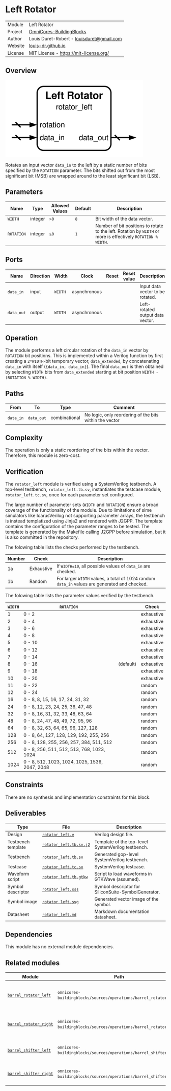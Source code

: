 # Left Rotator

|         |                                                                                  |
| ------- | -------------------------------------------------------------------------------- |
| Module  | Left Rotator                                                                     |
| Project | [OmniCores-BuildingBlocks](https://github.com/Louis-DR/OmniCores-BuildingBlocks) |
| Author  | Louis Duret-Robert - [louisduret@gmail.com](mailto:louisduret@gmail.com)         |
| Website | [louis-dr.github.io](https://louis-dr.github.io)                                 |
| License | MIT License - https://mit-license.org/                                           |

## Overview

![rotator_left](rotator_left.svg)

Rotates an input vector `data_in` to the left by a static number of bits specified by the `ROTATION` parameter. The bits shifted out from the most significant bit (MSB) are wrapped around to the least significant bit (LSB).

## Parameters

| Name       | Type    | Allowed Values | Default | Description                                                                                                   |
| ---------- | ------- | -------------- | ------- | ------------------------------------------------------------------------------------------------------------- |
| `WIDTH`    | integer | `>0`           | `8`     | Bit width of the data vector.                                                                                 |
| `ROTATION` | integer | `≥0`           | `1`     | Number of bit positions to rotate to the left. Rotation by `WIDTH` or more is effectively `ROTATION % WIDTH`. |

## Ports

| Name       | Direction | Width   | Clock        | Reset | Reset value | Description                      |
| ---------- | --------- | ------- | ------------ | ----- | ----------- | -------------------------------- |
| `data_in`  | input     | `WIDTH` | asynchronous |       |             | Input data vector to be rotated. |
| `data_out` | output    | `WIDTH` | asynchronous |       |             | Left-rotated output data vector. |

## Operation

The module performs a left circular rotation of the `data_in` vector by `ROTATION` bit positions. This is implemented within a Verilog function by first creating a `2*WIDTH`-bit temporary vector, `data_extended`, by concatenating `data_in` with itself (`{data_in, data_in}`). The final `data_out` is then obtained by selecting `WIDTH` bits from `data_extended` starting at bit position `WIDTH - (ROTATION % WIDTH)`.

## Paths

| From      | To         | Type          | Comment                                                 |
| --------- | ---------- | ------------- | ------------------------------------------------------- |
| `data_in` | `data_out` | combinational | No logic, only reordering of the bits within the vector |

## Complexity

The operation is only a static reordering of the bits within the vector. Therefore, this module is zero-cost.

## Verification

The `rotator_left` module is verified using a SystemVerilog testbench. A top-level testbench, `rotator_left.tb.sv`, instantiates the testcase module, `rotator_left.tc.sv`, once for each parameter set configured.

The large number of parameter sets (`WIDTH` and `ROTATION`) ensure a broad coverage of the functionality of the module. Due to limitations of sime simulators like IcarusVerilog not supporting parameter arrays, the testbench is instead templatized using Jinja2 and rendered with J2GPP. The template contains the configuration of the parameter ranges to be tested. The template is generated by the Makefile calling J2GPP before simulation, but it is also committed in the repository.

The folowing table lists the checks performed by the testbench.

| Number | Check      | Description                                                                                   |
| ------ | ---------- | --------------------------------------------------------------------------------------------- |
| 1a     | Exhaustive | If `WIDTH≤10`, all possible values of `data_in` are checked.                                  |
| 1b     | Random     | For larger `WIDTH` values, a total of 1024 random `data_in` values are generated and checked. |

The folowing table lists the parameter values verified by the testbench.

| `WIDTH` | `ROTATION`                                     |           | Check      |
| ------- | ---------------------------------------------- | --------- | ---------- |
| 1       | 0 - 2                                          |           | exhaustive |
| 2       | 0 - 4                                          |           | exhaustive |
| 3       | 0 - 6                                          |           | exhaustive |
| 4       | 0 - 8                                          |           | exhaustive |
| 5       | 0 - 10                                         |           | exhaustive |
| 6       | 0 - 12                                         |           | exhaustive |
| 7       | 0 - 14                                         |           | exhaustive |
| 8       | 0 - 16                                         | (default) | exhaustive |
| 9       | 0 - 18                                         |           | exhaustive |
| 10      | 0 - 20                                         |           | exhaustive |
| 11      | 0 - 22                                         |           | random     |
| 12      | 0 - 24                                         |           | random     |
| 16      | 0 - 8, 8, 15, 16, 17, 24, 31, 32               |           | random     |
| 24      | 0 - 8, 12, 23, 24, 25, 36, 47, 48              |           | random     |
| 32      | 0 - 8, 16, 31, 32, 33, 48, 63, 64              |           | random     |
| 48      | 0 - 8, 24, 47, 48, 49, 72, 95, 96              |           | random     |
| 64      | 0 - 8, 32, 63, 64, 65, 96, 127, 128            |           | random     |
| 128     | 0 - 8, 64, 127, 128, 129, 192, 255, 256        |           | random     |
| 256     | 0 - 8, 128, 255, 256, 257, 384, 511, 512       |           | random     |
| 512     | 0 - 8, 256, 511, 512, 513, 768, 1023, 1024     |           | random     |
| 1024    | 0 - 8, 512, 1023, 1024, 1025, 1536, 2047, 2048 |           | random     |

## Constraints

There are no synthesis and implementation constraints for this block.

## Deliverables

| Type               | File                                             | Description                                         |
| ------------------ | ------------------------------------------------ | --------------------------------------------------- |
| Design             | [`rotator_left.v`](rotator_left.v)               | Verilog design file.                                |
| Testbench template | [`rotator_left.tb.sv.j2`](rotator_left.tb.sv.j2) | Template of the top-level SystemVerilog testbench.  |
| Testbench          | [`rotator_left.tb.sv`](rotator_left.tb.sv)       | Generated gop-level SystemVerilog testbench.        |
| Testcase           | [`rotator_left.tc.sv`](rotator_left.tc.sv)       | SystemVerilog testcase.                             |
| Waveform script    | [`rotator_left.tb.gtkw`](rotator_left.tb.gtkw)   | Script to load waveforms in GTKWave (assumed).      |
| Symbol descriptor  | [`rotator_left.sss`](rotator_left.sss)           | Symbol descriptor for SiliconSuite-SymbolGenerator. |
| Symbol image       | [`rotator_left.svg`](rotator_left.svg)           | Generated vector image of the symbol.               |
| Datasheet          | [`rotator_left.md`](rotator_left.md)             | Markdown documentation datasheet.                   |

## Dependencies

This module has no external module dependencies.

## Related modules

| Module                                                                    | Path                                                               | Comment                                    |
| ------------------------------------------------------------------------- | ------------------------------------------------------------------ | ------------------------------------------ |
| [`barrel_rotator_left`](../barrel_rotator_left/barrel_rotator_left.md)    | `omnicores-buildingblocks/sources/operations/barrel_rotator_left`  | Barrel rotator for dynamic left rotation.  |
| [`barrel_rotator_right`](../barrel_rotator_right/barrel_rotator_right.md) | `omnicores-buildingblocks/sources/operations/barrel_rotator_right` | Barrel rotator for dynamic right rotation. |
| [`barrel_shifter_left`](../barrel_shifter_left/barrel_shifter_left.md)    | `omnicores-buildingblocks/sources/operations/barrel_shifter_left`  | Barrel shifter for dynamic left shift.     |
| [`barrel_shifter_right`](../barrel_shifter_right/barrel_shifter_right.md) | `omnicores-buildingblocks/sources/operations/barrel_shifter_right` | Barrel shifter for dynamic right shift.    |
